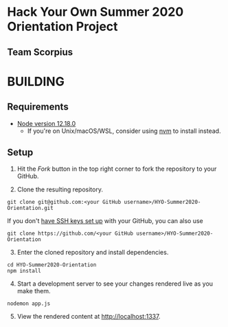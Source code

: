 # Hack Your Own Summer 2020 Orientation Project
## Team Scorpius

# BUILDING

## Requirements
- [Node version 12.18.0](https://nodejs.org/en/)
   - If you're on Unix/macOS/WSL, consider using [nvm](https://github.com/nvm-sh/nvm#about) to install instead.

## Setup

1. Hit the *Fork* button in the top right corner to fork the repository to your GitHub.

2. Clone the resulting repository.
```
git clone git@github.com:<your GitHub username>/HYO-Summer2020-Orientation.git
```

If you don't [have SSH keys set up](https://help.github.com/en/github/authenticating-to-github/generating-a-new-ssh-key-and-adding-it-to-the-ssh-agent) with your GitHub, you can also use
```
git clone https://github.com/<your GitHub username>/HYO-Summer2020-Orientation
```

3. Enter the cloned repository and install dependencies.
```
cd HYO-Summer2020-Orientation
npm install
```

4. Start a development server to see your changes rendered live as you make them.
```
nodemon app.js
```

5. View the rendered content at [http://localhost:1337](http://localhost:1337). 
